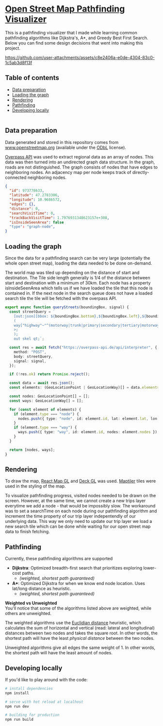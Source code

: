 # [Open Street Map Pathfinding Visualizer](https://dominikschweigl.github.io/osm-path-visualizer/)
This is a pathfinding visualizer that I made while learning common pathfinding algorithms like Dijkstra's, A*, and Greedy Best First Search. Below you can find some design decisions that went into making this project.

https://github.com/user-attachments/assets/c8e2406a-e0de-4304-83c0-1c5ab3d8f13f

## Table of contents
* [Data preparation](https://github.com/dominikschweigl/osm-path-visualizer/edit/main/README.md#data-preparation)
* [Loading the graph](https://github.com/dominikschweigl/osm-path-visualizer/edit/main/README.md#loading-the-graph)
* [Rendering](https://github.com/dominikschweigl/osm-path-visualizer/edit/main/README.md#rendering)
* [Pathfinding](https://github.com/dominikschweigl/osm-path-visualizer/edit/main/README.md#pathfinding)
* [Developing locally](https://github.com/dominikschweigl/osm-path-visualizer/edit/main/README.md#developing-locally)
<br/><br/>
## Data preparation
Data generated and stored in this repository comes from www.openstreetmap.org
(available under the [ODbL](https://opendatacommons.org/licenses/odbl/) license).

[Overpass API]([https://extract.bbbike.org/](https://wiki.openstreetmap.org/wiki/Overpass_API)) was used to extract regional data as an array of nodes. This data was then turned into an undirected graph data structure. In the graph, roads are not distinguished. The graph consists of nodes that have edges to neighboring nodes. An adjacency map per node keeps track of directly-connected neighboring nodes.
```json
{
  "id": 973778633,
  "latitude": 47.2783306,
  "longitude": 10.9686572,
  "edges": {},
  "distance": 0,
  "searchVisitTime": 0,
  "trackBackVisitTime": 1.7976931348623157e+308,
  "isInsideSeenArea": false
  "type": "graph-node",
}
```


## Loading the graph
Since the data for a pathfinding search can be very large (potentially the whole open street map), loading the data needed to be done on-demand. 

The world map was tiled up depending on the distance of start and destination. The Tile side length generally is 1/4 of the distance between start and destination with a minimum of 30km. Each node has a property isInsideSeenArea which tells us if we have loaded the tile that this node is contained in. If the next node in the search queue does not have a loaded search tile the tile will be fetched with the overpass API.
```typescript
export async function queryStreets(boundingBox, signal) {
  const streetQuery = `
    [out:json][bbox: ${boundingBox.bottom},${boundingBox.left},${boundingBox.top},${boundingBox.right}];
    (
    way["highway"~"^(motorway|trunk|primary|secondary|tertiary|motorway_link|trunk_link|primary_link|secondary_link|tertiary_link|residential|unclassified|living_street)$"];
    >;
    );
    out skel qt;`;

  const res = await fetch("https://overpass-api.de/api/interpreter", {
    method: "POST",
    body: streetQuery,
    signal: signal,
  });

  if (!res.ok) return Promise.reject();

  const data = await res.json();
  const elements: (GeoLocationPoint | GeoLocationWay)[] = data.elements;

  const nodes: GeoLocationPoint[] = [];
  const ways: GeoLocationWay[] = [];

  for (const element of elements) {
    if (element.type === "node") {
      nodes.push({ type: "node", id: element.id, lat: element.lat, lon: element.lon });
    }
    if (element.type === "way") {
      ways.push({ type: "way", id: element.id, nodes: element.nodes });
    }
  }

  return [nodes, ways];
}
```

## Rendering
To draw the map, [React Map GL](https://visgl.github.io/react-map-gl/) and [Deck GL](https://deck.gl/) was used. [Maptiler]([https://carto.com/help/building-maps/basemap-list/](https://www.maptiler.com/)) tiles were used in the styling of the map.

To visualize pathfinding progress, visited nodes needed to be drawn on the screen. However, at the same time, we cannot create a new trips layer everytime we add a node - that would be impossibly slow. The workaround was to set a searchTime on each node during our pathfinding algorithm and increment the time property of our trip layer indepentendly of our underlying data. This way we only need to update our trip layer we load a new search tile which can be done while waiting for our open street map data to finish fetching.

## Pathfinding
Currently, these pathfinding algorithms are supported
- **Dijkstra**: Optimized breadth-first search that prioritizes exploring lower-cost paths.
    - *(weighted, shortest path guaranteed)*
- **A\***: Optimized Dijkstra for when we know end node location. Uses lat/long distance as heuristic.
    - *(weighted, shortest path guaranteed)*

**Weighted vs Unweighted**  
You'll notice that some of the algorithms listed above are weighted, while others are unweighted.

The weighted algorithms use the [Euclidian distance]([https://en.wiktionary.org/wiki/Manhattan_distance](https://en.wikipedia.org/wiki/Euclidean_distance)) heuristic, which calculates the sum of horizontal and vertical (read: lateral and longitudinal) distances between two nodes and takes the square root. In other words, the shortest path will have the least *physical distance* between the two nodes.

Unweighted algorithms give all edges the same weight of 1. In other words, the shortest path will have the least amount of nodes.

## Developing locally
If you'd like to play around with the code:
```bash
# install dependencies
npm install

# serve with hot reload at localhost
npm run dev

# building for production
npm run build
```
